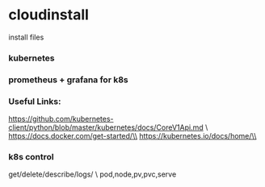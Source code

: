 # cloudinstall
install files

### kubernetes
### prometheus + grafana for k8s

### Useful Links:
https://github.com/kubernetes-client/python/blob/master/kubernetes/docs/CoreV1Api.md \\
https://docs.docker.com/get-started/\\
https://kubernetes.io/docs/home/\\

### k8s control
get/delete/describe/logs/ \\
pod,node,pv,pvc,serve
